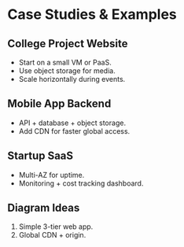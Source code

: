 # Case Studies & Examples

## College Project Website
- Start on a small VM or PaaS.
- Use object storage for media.
- Scale horizontally during events.

## Mobile App Backend
- API + database + object storage.
- Add CDN for faster global access.

## Startup SaaS
- Multi-AZ for uptime.
- Monitoring + cost tracking dashboard.

## Diagram Ideas
1. Simple 3-tier web app.
2. Global CDN + origin.
